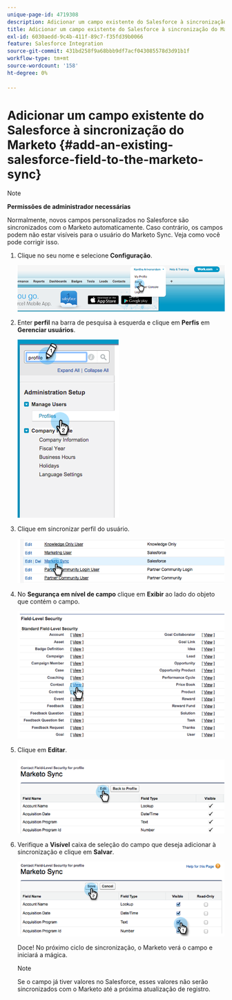 ```yaml
---
unique-page-id: 4719308
description: Adicionar um campo existente do Salesforce à sincronização do Marketo - Documentação do Marketo - Documentação do produto
title: Adicionar um campo existente do Salesforce à sincronização do Marketo
exl-id: 6030aedd-9c4b-411f-89c7-f35fd39b0066
feature: Salesforce Integration
source-git-commit: 431bd258f9a68bbb9df7acf043085578d3d91b1f
workflow-type: tm+mt
source-wordcount: '158'
ht-degree: 0%

---
```


# Adicionar um campo existente do Salesforce à sincronização do Marketo {#add-an-existing-salesforce-field-to-the-marketo-sync}

>[!NOTE]
>
>**Permissões de administrador necessárias**

Normalmente, novos campos personalizados no Salesforce são sincronizados com o Marketo automaticamente. Caso contrário, os campos podem não estar visíveis para o usuário do Marketo Sync. Veja como você pode corrigir isso.

1. Clique no seu nome e selecione **Configuração**.

   ![](assets/add-an-existing-salesforce-field-to-the-marketo-sync-1.png)

1. Enter **perfil** na barra de pesquisa à esquerda e clique em **Perfis** em **Gerenciar usuários**.

   ![](assets/add-an-existing-salesforce-field-to-the-marketo-sync-2.png)

1. Clique em sincronizar perfil do usuário.

   ![](assets/add-an-existing-salesforce-field-to-the-marketo-sync-3.png)

1. No **Segurança em nível de campo** clique em **Exibir** ao lado do objeto que contém o campo.

   ![](assets/add-an-existing-salesforce-field-to-the-marketo-sync-4.png)

1. Clique em **Editar**.

   ![](assets/add-an-existing-salesforce-field-to-the-marketo-sync-5.png)

1. Verifique a **Visível** caixa de seleção do campo que deseja adicionar à sincronização e clique em **Salvar**.

   ![](assets/add-an-existing-salesforce-field-to-the-marketo-sync-6.png)

   Doce! No próximo ciclo de sincronização, o Marketo verá o campo e iniciará a mágica.

   >[!NOTE]
   >
   > Se o campo já tiver valores no Salesforce, esses valores não serão sincronizados com o Marketo até a próxima atualização de registro.
